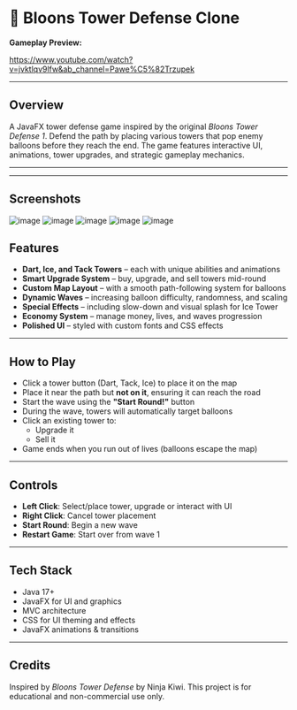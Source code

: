 # 🎈 Bloons Tower Defense Clone

**Gameplay Preview:**  

https://www.youtube.com/watch?v=jvktlqv9lfw&ab_channel=Pawe%C5%82Trzupek

---

## Overview

A JavaFX tower defense game inspired by the original *Bloons Tower Defense 1*. 
Defend the path by placing various towers that pop enemy balloons before they reach the end. 
The game features interactive UI, animations, tower upgrades, and strategic gameplay mechanics.

---

---

## Screenshots

![image](https://github.com/user-attachments/assets/c955981f-c246-4506-bd44-a934124fb7c0)
![image](https://github.com/user-attachments/assets/97e5ae9e-c743-4c0b-b650-0389adb33725)
![image](https://github.com/user-attachments/assets/82aee4dc-4fc3-43e4-9503-3c5ba950974e)
![image](https://github.com/user-attachments/assets/65ec5d11-e716-4274-b618-91062e4c3599)
![image](https://github.com/user-attachments/assets/9ae151c4-87ef-465f-869f-8ece6d047030)

## Features

- **Dart, Ice, and Tack Towers** – each with unique abilities and animations  
- **Smart Upgrade System** – buy, upgrade, and sell towers mid-round  
- **Custom Map Layout** – with a smooth path-following system for balloons  
- **Dynamic Waves** – increasing balloon difficulty, randomness, and scaling  
- **Special Effects** – including slow-down and visual splash for Ice Tower  
- **Economy System** – manage money, lives, and waves progression  
- **Polished UI** – styled with custom fonts and CSS effects  

---

## How to Play

- Click a tower button (Dart, Tack, Ice) to place it on the map
- Place it near the path but **not on it**, ensuring it can reach the road
- Start the wave using the **"Start Round!"** button
- During the wave, towers will automatically target balloons
- Click an existing tower to:
  - Upgrade it
  - Sell it
- Game ends when you run out of lives (balloons escape the map)

---

## Controls

- **Left Click**: Select/place tower, upgrade or interact with UI  
- **Right Click**: Cancel tower placement  
- **Start Round**: Begin a new wave  
- **Restart Game**: Start over from wave 1  

---

## Tech Stack

- Java 17+
- JavaFX for UI and graphics
-  MVC architecture
- CSS for UI theming and effects
- JavaFX animations & transitions

---

## Credits

Inspired by *Bloons Tower Defense* by Ninja Kiwi. This project is for educational and non-commercial use only.

